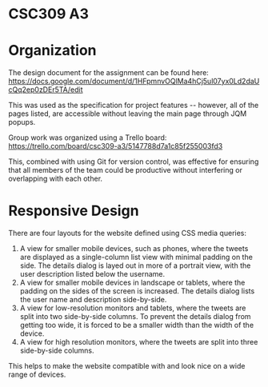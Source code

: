 CSC309 A3
=========

Organization
============

The design document for the assignment can be found here:
https://docs.google.com/document/d/1HFpmnvOQlMa4hCj5ul07yx0Ld2daUcQq2ep0zDEr5TA/edit

This was used as the specification for project features -- however, all of 
the pages listed, are accessible without leaving the main page through JQM 
popups.

Group work was organized using a Trello board:
https://trello.com/board/csc309-a3/5147788d7a1c85f255003fd3

This, combined with using Git for version control, was effective for ensuring
that all members of the team could be productive without interfering or
overlapping with each other.

Responsive Design
=================

There are four layouts for the website defined using CSS media queries:

1. A view for smaller mobile devices, such as phones, where the tweets are
   displayed as a single-column list view with minimal padding on the side.
   The details dialog is layed out in more of a portrait view, with the user
   description listed below the username.
2. A view for smaller mobile devices in landscape or tablets, where the padding 
   on the sides of the screen is increased. The details dialog lists the user
   name and description side-by-side.
3. A view for low-resolution monitors and tablets, where the tweets are split
   into two side-by-side columns. To prevent the details dialog from getting too
   wide, it is forced to be a smaller width than the width of the device.
4. A view for high resolution monitors, where the tweets are split into three
   side-by-side columns.

This helps to make the website compatible with and look nice on a
wide range of devices.
